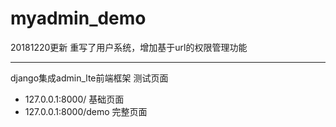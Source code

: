 # myadmin_demo

20181220更新
重写了用户系统，增加基于url的权限管理功能

------------------------------------------------------
django集成admin_lte前端框架
测试页面 
- 127.0.0.1:8000/ 基础页面
- 127.0.0.1:8000/demo 完整页面

